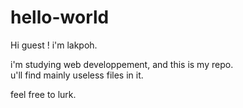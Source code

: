 # hello-world

Hi guest ! i'm lakpoh.

i'm studying web developpement, and this is my repo. <br/>
u'll find mainly useless files in it.

feel free to lurk.
